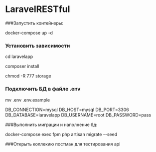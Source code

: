 # LaravelRESTful

###Запустить контейнеры:

docker-compose up -d

### Установить зависимости 

cd laravelapp

composer install

chmod -R 777 storage

### Подключить БД в файле .env

mv .env .env.example

DB_CONNECTION=mysql
DB_HOST=mysql
DB_PORT=3306
DB_DATABASE=laravelapp
DB_USERNAME=root
DB_PASSWORD=pass

###Выполнить миграции и наполнение бд:

docker-compose exec fpm php artisan migrate --seed

###Открыть коллекию постман для тестирования api
